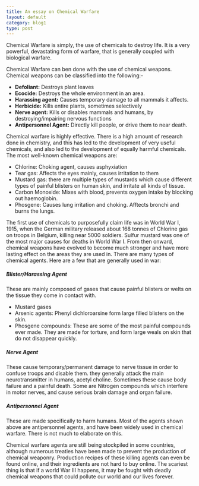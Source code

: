 ```yaml
---
title: An essay on Chemical Warfare
layout: default
category: blog1
type: post
---
```



Chemical Warfare is simply, the use of chemicals to destroy life. It is a very powerful, devastating form of warfare, that is generally coupled with biological warfare.

Chemical Warfare can ben done with the use of chemical weapons. Chemical weapons can be classified into the following:-

 - **Defoliant:** Destroys plant leaves
 - **Ecocide:** Destroys the whole environment in an area.
 - **Harassing agent:** Causes temporary damage to all mammals it affects.
 - **Herbicide:** Kills entire plants, sometimes selectively
 - **Nerve agent:** Kills or disables mammals and humans, by destroying/impairing nervous functions
 - **Antipersonnel Agent:** Directly kill people, or drive them to near death.

Chemical warfare is highly effective. There is a high amount of research done in chemistry, and this has led to the development of very useful chemicals, and also led to the development of  equally harmful chemicals. The most well-known chemical weapons are:
 - Chlorine: Choking agent, causes asphyxiation
 - Tear gas:  Affects the eyes mainly, causes irritation to them
 - Mustard gas: there are multiple types of mustards which cause different types of painful blisters on human skin, and irritate all kinds of tissue.
 - Carbon Monoxide: Mixes with blood, prevents oxygen intake by blocking out haemoglobin.
 - Phosgene: Causes lung irritation and choking. Afftects bronchi and burns the lungs.

The first use of chemicals to purposefully claim life was in World War I, 1915, when the German military released about 168 tonnes of Chlorine gas on troops in Belgium, killing near 5000 soldiers. Sulfur mustard was one of the most major causes for deaths in World War I. From then onward, chemical weapons have evolved to become much stronger and have more lasting effect on the areas they are used in.
There are many types of chemical agents. Here are a few that are generally used in war:

##### Blister/Harassing Agent
These are mainly composed of gases that cause painful blisters or welts on the tissue they come in contact with.
 - Mustard gases
 - Arsenic agents: Phenyl dichloroarsine form large filled blisters on the skin.
 - Phosgene compounds: These are some of the most painful compounds ever made. They are made for torture, and form large weals on skin that do not disappear quickly.

##### Nerve Agent
These cause temporary/permanent damage to nerve tissue in order to confuse troops and disable them. they generally attack the main neurotransmitter in humans, acetyl choline. Sometimes these cause body failure and a painful death.
Some are Nitrogen compounds which interfere in motor nerves, and cause serious brain damage and organ failure.

##### Antipersonnel Agent
These are made specifically to harm humans. Most of the agents shown above are antipersonnel agents, and have been widely used in chemical warfare. There is not much to elaborate on this.

Chemical warfare agents are still being stockpiled in some countries, although numerous treaties have been made to prevent the production of chemical weaponry. Production recipes of these killing agents can even be found online, and their ingredients are not hard to buy online. The scariest thing is that if a world War III happens, it may be fought with deadly chemical weapons that could pollute our world and our lives forever.
